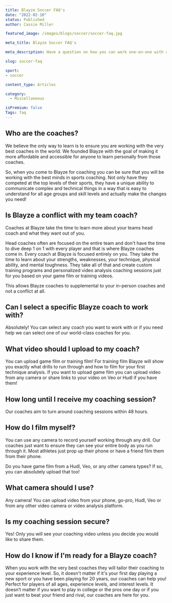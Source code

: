 ```yaml
---
title: Blayze Soccer FAQ's
date: "2022-02-10"
status: Published
author: Cassie Miller

featured_image: /images/blogs/soccer/soccer-faq.jpg

meta_title: Blayze Soccer FAQ's

meta_description: Have a question on how you can work one-on-one with a Blayze Soccer coach?  Take a look at the Blayze FAQ's for soccer players here.

slug: soccer-faq

sport:
- soccer

content_type: Articles

category:
  - Miscellaneous

isPremium: false
Tags: faq
---
```

<script>
	import CoachingPreview from '$lib/shared/CoachingPreview.svelte';
</script>

## Who are the coaches?

We believe the only way to learn is to ensure you are working with the very best coaches in the world. We founded Blayze with the goal of making it more affordable and accessible for anyone to learn personally from those coaches. 

So, when you come to Blayze for coaching you can be sure that you will be working with the best minds in sports coaching. Not only have they competed at the top levels of their sports, they have a unique ability to communicate complex and technical things in a way that is easy to understand for all age groups and skill levels and actually make the changes you need!



## Is Blayze a conflict with my team coach?

Coaches at Blayze take the time to learn more about your teams head coach and what they want out of you. 

Head coaches often are focused on the entire team and don't have the time to dive deep 1 on 1 with every player and that is where Blayze coaches come in. Every coach at Blayze is focused entirely on you. They take the time to learn about your strengths, weaknesses, your technique, physical ability, and mental toughness. They take all of that and create custom training programs and personalized video analysis coaching sessions just for you based on your game film or training videos. 

This allows Blayze coaches to supplemental to your in-person coaches and not a conflict at all.



## Can I select a specific Blayze coach to work with?

Absolutely! You can select any coach you want to work with or if you need help we can select one of our world-class coaches for you.



## What video should I upload to my coach?

You can upload game film or training film! For training film Blayze will show you exactly what drills to run through and how to film for your first technique analysis. If you want to upload game film you can upload video from any camera or share links to your video on Veo or Hudl if you have them! 



## How long until I receive my coaching session?

Our coaches aim to turn around coaching sessions within 48 hours.



## How do I film myself?

You can use any camera to record yourself working through any drill. Our coaches just want to ensure they can see your entire body as you run through it. Most athletes just prop up their phone or have a friend film them from their phone. 

Do you have game film from a Hudl, Veo, or any other camera types? If so, you can absolutely upload that too!



## What camera should I use?

Any camera! You can upload video from your phone, go-pro, Hudl, Veo or from any other video camera or video analysis platform.



## Is my coaching session secure?

Yes! Only you will see your coaching video unless you decide you would like to share them.



## How do I know if I'm ready for a Blayze coach?

When you work with the very best coaches they will tailor their coaching to your experience level. So, it doesn't matter if it's your first day playing a new sport or you have been playing for 20 years, our coaches can help you! Perfect for players of all ages, experience levels, and interest levels. It doesn’t matter if you want to play in college or the pros one day or if you just want to beat your friend and rival, our coaches are here for you.


<CoachingPreview sport="Soccer" title="View Sample Blayze Soccer Coaching Sessions" />
